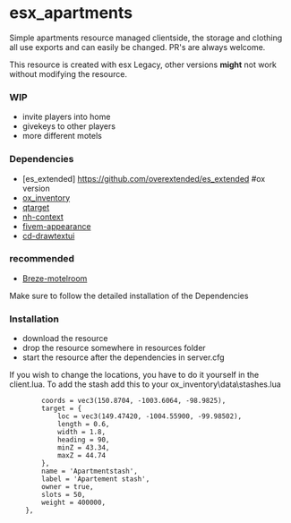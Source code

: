 # esx_apartments
Simple apartments resource managed clientside, the storage and clothing all use exports and can easily be changed. PR's are always welcome.

This resource is created with esx Legacy, other versions **might** not work without modifying the resource.

### WIP
* invite players into home
* givekeys to other players
* more different motels

### Dependencies
* [es_extended] https://github.com/overextended/es_extended #ox version
* [ox_inventory](https://github.com/overextended/ox_inventory)
* [qtarget](https://github.com/QuantusRP/qtarget)
* [nh-context](https://github.com/LukeWasTakenn/nh-context)
* [fivem-appearance](https://forum.cfx.re/t/brp-fivem-appearance/4170313)
* [cd-drawtextui](https://github.com/dsheedes/cd_drawtextui)
### recommended
* [Breze-motelroom](https://forum.cfx.re/t/release-motel-room-mlo/846934)

Make sure to follow the detailed installation of the Dependencies
### Installation
* download the resource
* drop the resource somewhere in resources folder
* start the resource after the dependencies in server.cfg

If you wish to change the locations, you have to do it yourself in the client.lua. 
To add the stash add this to your ox_inventory\data\stashes.lua
```{
		coords = vec3(150.8704, -1003.6064, -98.9825),
		target = {
			loc = vec3(149.47420, -1004.55900, -99.98502),
			length = 0.6,
			width = 1.8,
			heading = 90,
			minZ = 43.34,
			maxZ = 44.74
		},
		name = 'Apartmentstash',
		label = 'Apartement stash',
		owner = true,
		slots = 50,
		weight = 400000,
	},
